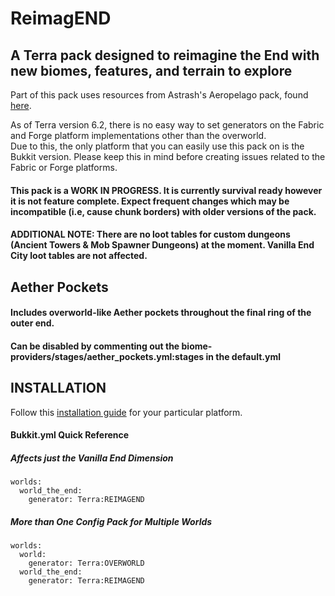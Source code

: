 # ReimagEND
## A Terra pack designed to reimagine the End with new biomes, features, and terrain to explore

Part of this pack uses resources from Astrash's Aeropelago pack, found [here](https://github.com/Astrashh/Aeropelago).

As of Terra version 6.2, there is no easy way to set generators on the Fabric and Forge platform implementations other than the overworld.  
Due to this, the only platform that you can easily use this pack on is the Bukkit version.  Please keep this in mind before creating issues related to the Fabric or Forge platforms.

#### This pack is a WORK IN PROGRESS.  It is currently survival ready however it is not feature complete.  Expect frequent changes which may be incompatible (i.e, cause chunk borders) with older versions of the pack. 

#### ADDITIONAL NOTE: There are no loot tables for custom dungeons (Ancient Towers & Mob Spawner Dungeons) at the moment. Vanilla End City loot tables are not affected.

## Aether Pockets
#### Includes overworld-like Aether pockets throughout the final ring of the outer end. 
#### Can be disabled by commenting out the biome-providers/stages/aether_pockets.yml:stages in the default.yml

## INSTALLATION
Follow this [installation guide](https://terra.polydev.org/install/index.html) for your particular platform.

#### Bukkit.yml Quick Reference 
##### Affects just the Vanilla End Dimension
```
worlds:
  world_the_end:
    generator: Terra:REIMAGEND
```
##### More than One Config Pack for Multiple Worlds 
```
worlds:
  world:
    generator: Terra:OVERWORLD
  world_the_end:
    generator: Terra:REIMAGEND
```
